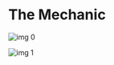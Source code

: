 # The Mechanic

![img 0](https://i.imgur.com/eSmoDTA.jpg)

![img 1](https://i.imgur.com/ofKKgBy.jpg)


